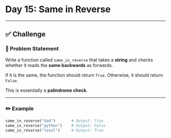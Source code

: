# Day 15: Same in Reverse

---

## ✅ Challenge

### 🔹 Problem Statement  
Write a function called `same_in_reverse` that takes a **string** and checks whether it reads the **same backwards** as forwards.

If it is the same, the function should return `True`. Otherwise, it should return `False`.

This is essentially a **palindrome check**.

---

### ✏️ Example

```python
same_in_reverse("dad")       # Output: True
same_in_reverse("python")    # Output: False
same_in_reverse("level")     # Output: True

